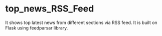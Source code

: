# top_news_RSS_Feed
It shows top latest news from different sections via RSS feed. It is built on Flask using feedparsar library.

